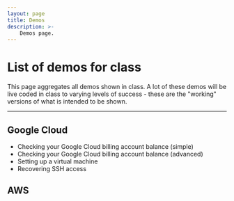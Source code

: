 ```yaml
---
layout: page
title: Demos
description: >-
    Demos page.
---
```


# List of demos for class

This page aggregates all demos shown in class.  A lot of these demos will be live coded in class to varying levels of success - these are the "working" versions of what is intended to be shown.

---

## Google Cloud

* Checking your Google Cloud billing account balance (simple)
* Checking your Google Cloud billing account balance (advanced)
* Setting up a virtual machine
* Recovering SSH access


## AWS